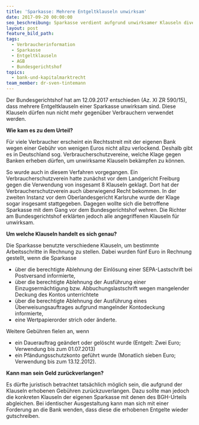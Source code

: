 ```yaml
---
title: 'Sparkasse: Mehrere Entgeltklauseln unwirksam'
date: 2017-09-20 00:00:00
seo_beschreibung: Sparkasse verdient aufgrund unwirksamer Klauseln diverse Entgelte.
layout: post
feature_bild_path:
tags:
  - Verbraucherinformation
  - Sparkasse
  - Entgeltklauseln
  - AGB
  - Bundesgerichtshof
topics:
  - bank-und-kapitalmarktrecht
team_member: dr-sven-tintemann
---
```



Der Bundesgerichtshof hat am 12.09.2017 entschieden (Az. XI ZR 590/15), dass mehrere Entgeltklauseln einer Sparkasse unwirksam sind. Diese Klauseln d&uuml;rfen nun nicht mehr gegen&uuml;ber Verbrauchern verwendet werden.

**Wie kam es zu dem Urteil?**

F&uuml;r viele Verbraucher erscheint ein Rechtsstreit mit der eigenen Bank wegen einer Geb&uuml;hr von wenigen Euros nicht allzu verlockend. Deshalb gibt es in Deutschland sog. Verbraucherschutzvereine, welche Klage gegen Banken erheben d&uuml;rfen, um unwirksame Klauseln bek&auml;mpfen zu k&ouml;nnen.

So wurde auch in diesem Verfahren vorgegangen. Ein Verbraucherschutzverein hatte zun&auml;chst vor dem Landgericht Freiburg gegen die Verwendung von insgesamt 8 Klauseln geklagt. Dort hat der Verbraucherschutzverein auch &uuml;berwiegend Recht bekommen. In der zweiten Instanz vor dem Oberlandesgericht Karlsruhe wurde der Klage sogar insgesamt stattgegeben. Dagegen wollte sich die betroffene Sparkasse mit dem Gang vor dem Bundesgerichtshof wehren. Die Richter am Bundesgerichtshof erkl&auml;rten jedoch alle angegriffenen Klauseln f&uuml;r unwirksam.

**Um welche Klauseln handelt es sich genau?**

Die Sparkasse benutzte verschiedene Klauseln, um bestimmte Arbeitsschritte in Rechnung zu stellen. Dabei wurden f&uuml;nf Euro in Rechnung gestellt, wenn die Sparkasse

* &uuml;ber die berechtigte Ablehnung der Einl&ouml;sung einer SEPA-Lastschrift bei Postversand informierte,
* &uuml;ber die berechtigte Ablehnung der Ausf&uuml;hrung einer Einzugserm&auml;chtigung bzw. Abbuchungslastschrift wegen mangelender Deckung des Kontos unterrichtete
* &uuml;ber die berechtigte Ablehnung der Ausf&uuml;hrung eines &Uuml;berweisungsauftrages aufgrund mangelnder Kontodeckung informierte,
* eine Wertpapierorder strich oder &auml;nderte.

Weitere Geb&uuml;hren fielen an, wenn

* ein Dauerauftrag ge&auml;ndert oder gel&ouml;scht wurde (Entgelt: Zwei Euro; Verwendung bis zum 01.07.2013)
* ein Pf&auml;ndungsschutzkonto gef&uuml;hrt wurde (Monatlich sieben Euro; Verwendung bis zum 13.12.2012).

**Kann man sein Geld zur&uuml;ckverlangen?**

Es d&uuml;rfte juristisch betrachtet tats&auml;chlich m&ouml;glich sein, die aufgrund der Klauseln erhobenen Geb&uuml;hren zur&uuml;ckzuverlangen. Dazu sollte man jedoch die konkreten Klauseln der eigenen Sparkasse mit denen des BGH-Urteils abgleichen. Bei identischer Ausgestaltung kann man sich mit einer Forderung an die Bank wenden, dass diese die erhobenen Entgelte wieder gutschreiben.